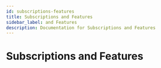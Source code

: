 ```yaml
---
id: subscriptions-features
title: Subscriptions and Features
sidebar_label: and Features
description: Documentation for Subscriptions and Features
---
```


# Subscriptions and Features

